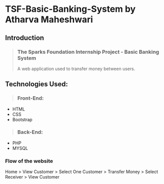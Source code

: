 # TSF-Basic-Banking-System by Atharva Maheshwari

## Introduction
>  ### The Sparks Foundation Internship Project - Basic Banking System
> A web application used to transfer money between users.

## Technologies Used:
>  ### Front-End:
- HTML
- CSS
- Bootstrap
> ### Back-End:
-  PHP 
-  MYSQL

### Flow of the website
Home > View Customer > Select One Customer > Transfer Money > Select Receiver > View Customer
